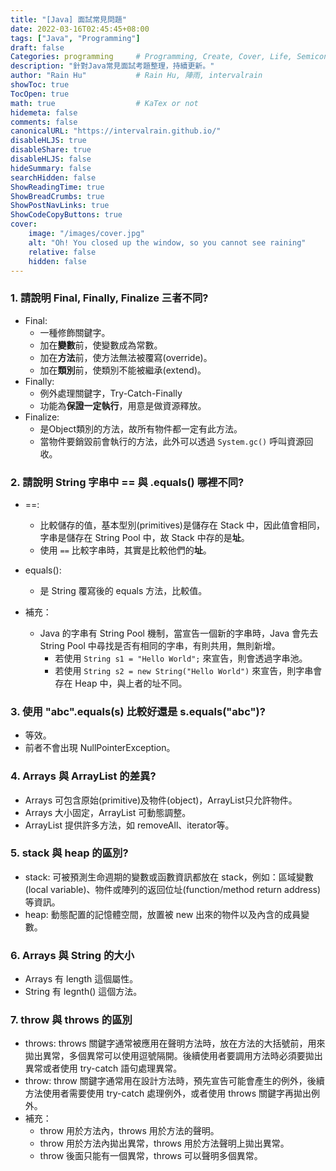```yaml
---
title: "[Java] 面試常見問題"
date: 2022-03-16T02:45:45+08:00
tags: ["Java", "Programming"]
draft: false
Categories: programming     # Programming, Create, Cover, Life, Semiconductor, Leetcode, Logic Design, Daily, Operating System, CS50
description: "針對Java常見面試考題整理，持續更新。" 
author: "Rain Hu"           # Rain Hu, 陣雨, intervalrain
showToc: true
TocOpen: true
math: true                  # KaTex or not
hidemeta: false
comments: false
canonicalURL: "https://intervalrain.github.io/"
disableHLJS: true
disableShare: true
disableHLJS: false
hideSummary: false
searchHidden: false
ShowReadingTime: true
ShowBreadCrumbs: true
ShowPostNavLinks: true
ShowCodeCopyButtons: true
cover:
    image: "/images/cover.jpg"
    alt: "Oh! You closed up the window, so you cannot see raining"
    relative: false
    hidden: false
---
```

### 1. 請說明 Final, Finally, Finalize 三者不同?
+ Final:
    + 一種修飾關鍵字。
    + 加在**變數**前，使變數成為常數。
    + 加在**方法**前，使方法無法被覆寫(override)。
    + 加在**類別**前，使類別不能被繼承(extend)。
+ Finally:
    + 例外處理關鍵字，Try-Catch-Finally
    + 功能為**保證一定執行**，用意是做資源釋放。
+ Finalize: 
    + 是Object類別的方法，故所有物件都一定有此方法。
    + 當物件要銷毀前會執行的方法，此外可以透過 `System.gc()` 呼叫資源回收。


### 2. 請說明 String 字串中 == 與 .equals() 哪裡不同?
+ ==:
    + 比較儲存的值，基本型別(primitives)是儲存在 Stack 中，因此值會相同，字串是儲存在 String Pool 中，故 Stack 中存的是**址**。
    + 使用 `==` 比較字串時，其實是比較他們的**址**。
+ equals():
    + 是 String 覆寫後的 equals 方法，比較值。

+ 補充：
    + Java 的字串有 String Pool 機制，當宣告一個新的字串時，Java 會先去 String Pool 中尋找是否有相同的字串，有則共用，無則新增。
        + 若使用 `String s1 = "Hello World";` 來宣告，則會透過字串池。
        + 若使用 `String s2 = new String("Hello World")` 來宣告，則字串會存在 Heap 中，與上者的址不同。

### 3. 使用 "abc".equals(s) 比較好還是 s.equals("abc")?
+ 等效。
+ 前者不會出現 NullPointerException。

### 4. Arrays 與 ArrayList 的差異?
+ Arrays 可包含原始(primitive)及物件(object)，ArrayList只允許物件。
+ Arrays 大小固定，ArrayList 可動態調整。
+ ArrayList 提供許多方法，如 removeAll、iterator等。

### 5. stack 與 heap 的區別?
+ stack: 可被預測生命週期的變數或函數資訊都放在 stack，例如：區域變數(local variable)、物件或陣列的返回位址(function/method return address)等資訊。
+ heap: 動態配置的記憶體空間，放置被 new 出來的物件以及內含的成員變數。

### 6. Arrays 與 String 的大小
+ Arrays 有 length 這個屬性。
+ String 有 legnth() 這個方法。

### 7. throw 與 throws 的區別
+ throws: throws 關鍵字通常被應用在聲明方法時，放在方法的大括號前，用來拋出異常，多個異常可以使用逗號隔開。後續使用者要調用方法時必須要拋出異常或者使用 try-catch 語句處理異常。
+ throw: throw 關鍵字通常用在設計方法時，預先宣告可能會產生的例外，後續方法使用者需要使用 try-catch 處理例外，或者使用 throws 關鍵字再拋出例外。
+ 補充：
  + throw 用於方法內，throws 用於方法的聲明。
  + throw 用於方法內拋出異常，throws 用於方法聲明上拋出異常。
  + throw 後面只能有一個異常，throws 可以聲明多個異常。

